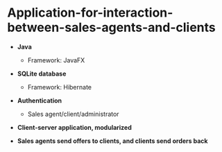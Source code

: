 # Application-for-interaction-between-sales-agents-and-clients

- **Java**
  - Framework: JavaFX

- **SQLite database**
  - Framework: Hibernate

- **Authentication**
  - Sales agent/client/administrator

- **Client-server application, modularized**

- **Sales agents send offers to clients, and clients send orders back**
